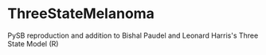 # ThreeStateMelanoma
PySB reproduction and addition to Bishal Paudel and Leonard Harris's Three State Model (R)
